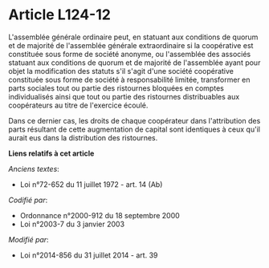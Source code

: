 # Article L124-12

L'assemblée générale ordinaire peut, en statuant aux conditions de quorum et de majorité de l'assemblée générale
extraordinaire si la coopérative est constituée sous forme de société anonyme, ou l'assemblée des associés statuant aux
conditions de quorum et de majorité de l'assemblée ayant pour objet la modification des statuts s'il s'agit d'une société
coopérative constituée sous forme de société à responsabilité limitée, transformer en parts sociales tout ou partie des
ristournes bloquées en comptes individualisés ainsi que tout ou partie des ristournes distribuables aux coopérateurs au titre
de l'exercice écoulé.

Dans ce dernier cas, les droits de chaque coopérateur dans l'attribution des parts résultant de cette augmentation de capital
sont identiques à ceux qu'il aurait eus dans la distribution des ristournes.

**Liens relatifs à cet article**

_Anciens textes_:

  - Loi n°72-652 du 11 juillet 1972 - art. 14 (Ab)

_Codifié par_:

  - Ordonnance n°2000-912 du 18 septembre 2000
  - Loi n°2003-7 du 3 janvier 2003

_Modifié par_:

  - Loi n°2014-856 du 31 juillet 2014 - art. 39
